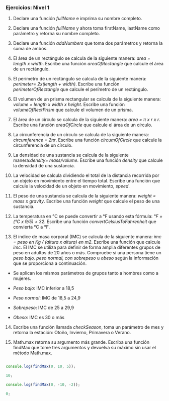 ### Ejercicios: Nivel 1

  
1. Declare una función _fullName_ e imprima su nombre completo.

2. Declare una función _fullName_ y ahora toma firstName, lastName como parámetro y retorna su nombre completo.

3. Declare una función _addNumbers_ que toma dos parámetros y retorna la suma de ambos.

4. El área de un rectángulo se calcula de la siguiente manera: _area = length x width_. Escribe una función _areaOfRectangle_ que calcule el área de un rectángulo.

5. El perímetro de un rectángulo se calcula de la siguiente manera: _perimeter= 2x(length + width)_. Escribe una función _perimeterOfRectangle_ que calcule el perímetro de un rectángulo.

6. El volumen de un prisma rectangular se calcula de la siguiente manera: _volume = length x width x height_. Escribe una función _volumeOfRectPrism_ que calcule el volumen de un prisma.

7. El área de un círculo se calcula de la siguiente manera: _area = π x r x r_. Escribe una función _areaOfCircle_ que calcule el área de un círculo.

8. La circunferencia de un círculo se calcula de la siguiente manera: _circumference = 2πr_. Escribe una función _circumOfCircle_ que calcule la circunferencia de un círculo.

9. La densidad de una sustancia se calcula de la siguiente manera:_density= mass/volume_. Escribe una función _density_ que calcule la densidad de una sustancia.

10. La velocidad se calcula dividiendo el total de la distancia recorrida por un objeto en movimiento entre el tiempo total. Escribe una función que calcule la velocidad de un objeto en movimiento, _speed_.

11. El peso de una sustancia se calcula de la siguiente manera: _weight = mass x gravity_. Escribe una función _weight_ que calcule el peso de una sustancia.

12. La temperatura en °C se puede convertir a °F usando esta fórmula: _°F = (°C x 9/5) + 32_. Escribe una función _convertCelsiusToFahrenheit_ que convierta °C a °F.

13. El índice de masa corporal (IMC) se calcula de la siguiente manera: _imc = peso en Kg / (altura x altura) en m2_. Escribe una función que calcule _imc_. El IMC se utiliza para definir de forma amplia diferentes grupos de peso en adultos de 20 años o más. Compruebe si una persona tiene un _peso bajo, peso normal, con sobrepeso_ u _obeso_ según la información que se proporciona a continuación.

  

- Se aplican los mismos parámetros de grupos tanto a hombres como a mujeres.

- _Peso bajo_: IMC inferior a 18,5

- _Peso normal_: IMC de 18,5 a 24,9

- _Sobrepeso_: IMC de 25 a 29,9

- _Obeso_: IMC es 30 o más

  

14. Escribe una función llamada _checkSeason_, toma un parámetro de mes y retorna la estación: Otoño, Invierno, Primavera o Verano.

15. Math.max retorna su argumento más grande. Escriba una función findMax que tome tres argumentos y devuelva su máximo sin usar el método Math.max.

  

```js

console.log(findMax(0, 10, 5));

10;

console.log(findMax(0, -10, -2));

0;

```
